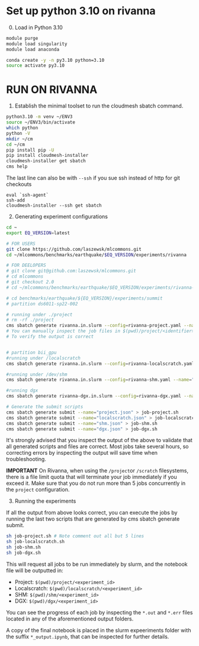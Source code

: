 # Set up python 3.10 on rivanna

0. Load in Python 3.10

```bash
module purge
module load singularity
module load anaconda

conda create -y -n py3.10 python=3.10
source activate py3.10

```

# RUN ON RIVANNA

1. Establish the minimal toolset to run the cloudmesh sbatch command.

```bash
python3.10 -m venv ~/ENV3
source ~/ENV3/bin/activate
which python
python -V
mkdir ~/cm
cd ~/cm
pip install pip -U
pip install cloudmesh-installer
cloudmesh-installer get sbatch
cms help
```

The last line can also be with `--ssh` if you sue ssh instead of http for git checkouts

```
eval `ssh-agent`
ssh-add
cloudmesh-installer --ssh get sbatch
```

2. Generating experiment configurations

```bash
cd ~
export EQ_VERSION=latest

# FOR USERS
git clone https://github.com/laszewsk/mlcommons.git
cd ~/mlcommons/benchmarks/earthquake/$EQ_VERSION/experiments/rivanna

# FOR DEELOPERS
# git clone git@github.com:laszewsk/mlcommons.git
# cd mlcommons
# git checkout 2.0
# cd ~/mlcommons/benchmarks/earthquake/$EQ_VERSION/experiments/rivanna-simple

# cd benchmarks/earthquake/${EQ_VERSION}/experiments/summit
# partition ds6011-sp22-002 

# running under ./project
# rm -rf ./project
cms sbatch generate rivanna.in.slurm --config=rivanna-project.yaml --name="project" --noos 
# You can manually inspect the job files in $(pwd)/project/<identifier>
# To verify the output is correct


# partition bii_gpu
#running under /localscratch
cms sbatch generate rivanna.in.slurm --config=rivanna-localscratch.yaml --name="localscratch" --noos

#running under /dev/shm
cms sbatch generate rivanna.in.slurm --config=rivanna-shm.yaml --name="shm" --noos

#running dgx
cms sbatch generate rivanna-dgx.in.slurm --config=rivanna-dgx.yaml --name="dgx" --noos

# Generate the submit scripts
cms sbatch generate submit --name="project.json" > job-project.sh
cms sbatch generate submit --name="localscratch.json" > job-localscratch.sh
cms sbatch generate submit --name="shm.json" > job-shm.sh
cms sbatch generate submit --name="dgx.json" > job-dgx.sh
```

It's strongly advised that you inspect the output of the above to validate that all generated scripts and files are correct.
Most jobs take several hours, so correcting errors by inspecting the output will save time when troubleshooting.

**IMPORTANT**
On Rivanna, when using the `/project`or `/scratch` filesystems, there is a file limit quota that will terminate your job immediately if you exceed it.
Make sure that you do not run more than 5 jobs concurrently in the `project` configuration.


3. Running the experiments

If all the output from above looks correct, you can execute the jobs by running the last two scripts that are generated by cms sbatch generate submit.

```bash
sh job-project.sh # Note comment out all but 5 lines
sh job-localscratch.sh
sh job-shm.sh
sh job-dgx.sh
```

This will request all jobs to be run immediately by slurm, and the notebook file will be outputted in:

* Project: `$(pwd)/project/<experiment_id>`
* Localscratch: `$(pwd)/localscratch/<experiment_id>`
* SHM: `$(pwd)/shm/<experiment_id>`
* DGX: `$(pwd)/dgx/<experiment_id>`

You can see the progress of each job by inspecting the `*.out` and `*.err` files located in any of the aforementioned output folders.

A copy of the final notebook is placed in the slurm expeeriments folder with the suffix `*_output.ipynb`, that can be inspected for further details.
